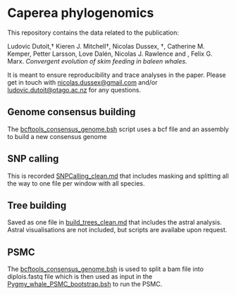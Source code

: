 # Caperea phylogenomics

This repository contains the data related to the publication:

Ludovic Dutoit,† Kieren J. Mitchell†, Nicolas Dussex, †, Catherine M. Kemper, Petter Larsson, Love Dalén, Nicolas J. Rawlence and , Felix G. Marx. *Convergent evolution of skim feeding in baleen whales.*


It is meant to ensure reproducibility and trace analyses in the paper. Please get in touch with nicolas.dussex@gmail.com  and/or ludovic.dutoit@otago.ac.nz for any questions. 

## Genome consensus building

The [bcftools_consensus_genome.bsh](bcftools_consensus_genome.bsh) script uses a bcf file and an assembly to build a new consensus genome

## SNP calling

This is recorded [SNPCalling_clean.md](SNPCalling_clean.md) that includes masking and splitting all the way to one file per window with all species.

## Tree building

Saved as one file in [build_trees_clean.md](build_trees_clean.md) that includes the astral analysis. Astral visualisations are not included, but scripts are availabe upon request.

## PSMC

The [bcftools_consensus_genome.bsh](bcftools_consensus_genome.bsh) is used to split a bam file into diplois.fastq file which is then used as input in the [Pygmy_whale_PSMC_bootstrap.bsh](Pygmy_whale_PSMC_bootstrap.bsh) to run the PSMC.
